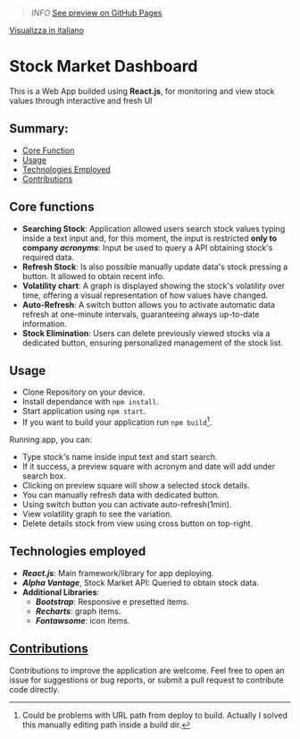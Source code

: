 > _INFO_
> [See preview on GitHub Pages](https://mikebonwebdev.github.io/nasdaq-react-ghpages)

[Visualizza in italiano](./LEGGIMI.md)
# Stock Market Dashboard

This is a Web App builded using **React.js**, for monitoring and view stock values through interactive and fresh UI

## Summary:

- [Core Function](README.md#core-functions)
- [Usage](README.MD#usage)
- [Technologies Employed](README.md#technologies-employed)
- [Contributions](README.md#contributions)

## Core functions

- **Searching Stock**: Application allowed users search stock values typing inside a text input and, for this moment, the input is restricted **only to company _acronyms_**: Input be used to query a API obtaining stock's required data.
- **Refresh Stock**: Is also possible manually update data's stock pressing a button. It allowed to obtain recent info.
- **Volatility chart**: A graph is displayed showing the stock's volatility over time, offering a visual representation of how values have changed.
- **Auto-Refresh**: A switch button allows you to activate automatic data refresh at one-minute intervals, guaranteeing always up-to-date information.
- **Stock Elimination**: Users can delete previously viewed stocks via a dedicated button, ensuring personalized management of the stock list.

## Usage

- Clone Repository on your device.
- Install dependance with `npm install`.
- Start application using `npm start`.
- If you want to build your application run `npm build`[^1].

Running app, you can:

- Type stock's name inside input text and start search.
- If it success, a preview square with acronym and date will add under search box.
- Clicking on preview square will show a selected stock details.
- You can manually refresh data with dedicated button.
- Using switch button you can activate auto-refresh(1min).
- View volatility graph to see the variation.
- Delete details stock from view using cross button on top-right.

## Technologies employed
- ***React.js***: Main framework/library for app deploying.
- ***Alpha Vantage***, Stock Market API: Queried to obtain stock data.
- **Additional Libraries**: 
  - ***Bootstrap***: Responsive e presetted items.
  - ***Recharts***: graph items.
  - ***Fontawsome***: icon items.

## [Contributions](README.md#contributionscontributions)
Contributions to improve the application are welcome. Feel free to open an issue for suggestions or bug reports, or submit a pull request to contribute code directly.

[^1]: Could be problems with URL path from deploy to build. Actually I solved this manually editing path inside a build dir.


